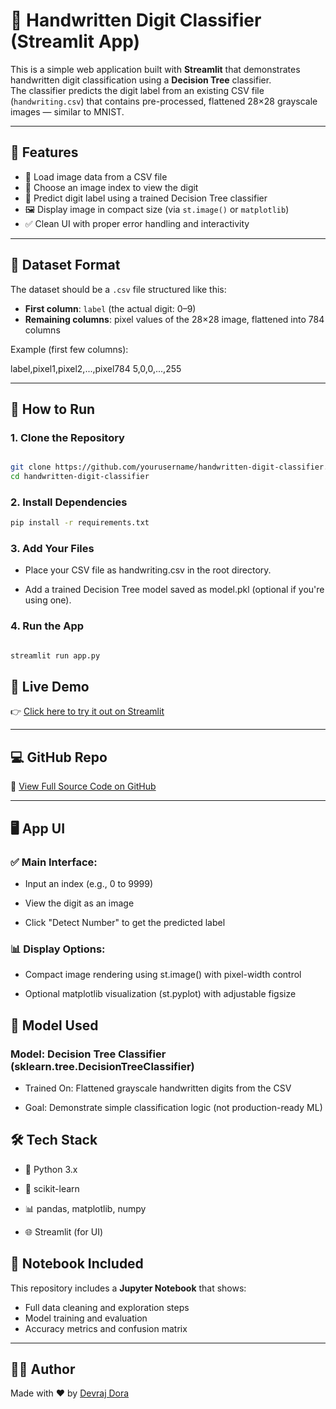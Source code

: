 # 📝 Handwritten Digit Classifier (Streamlit App)

This is a simple web application built with **Streamlit** that demonstrates handwritten digit classification using a **Decision Tree** classifier.  
The classifier predicts the digit label from an existing CSV file (`handwriting.csv`) that contains pre-processed, flattened 28×28 grayscale images — similar to MNIST.

---

## 📌 Features

- 📂 Load image data from a CSV file
- 🔢 Choose an image index to view the digit
- 🧠 Predict digit label using a trained Decision Tree classifier
- 🖼️ Display image in compact size (via `st.image()` or `matplotlib`)
- ✅ Clean UI with proper error handling and interactivity

---

## 📁 Dataset Format

The dataset should be a `.csv` file structured like this:

- **First column**: `label` (the actual digit: 0–9)
- **Remaining columns**: pixel values of the 28×28 image, flattened into 784 columns

Example (first few columns):

label,pixel1,pixel2,...,pixel784
5,0,0,...,255

---

## 🚀 How to Run

### 1. Clone the Repository

```bash

git clone https://github.com/yourusername/handwritten-digit-classifier.git
cd handwritten-digit-classifier
```

### 2. Install Dependencies

```bash
pip install -r requirements.txt
```

### 3. Add Your Files

- Place your CSV file as handwriting.csv in the root directory.

- Add a trained Decision Tree model saved as model.pkl (optional if you're using one).

### 4. Run the App

```bash

streamlit run app.py

```

## 🔗 Live Demo

👉 [Click here to try it out on Streamlit](https://devraaz-handwritten-digit-classifier.streamlit.app/)

---

## 💻 GitHub Repo

🔗 [View Full Source Code on GitHub](https://github.com/Devraaz/Handwritten-Digit-Classifier)

---

## 🖥️ App UI

### ✅ Main Interface:

- Input an index (e.g., 0 to 9999)

- View the digit as an image

- Click "Detect Number" to get the predicted label

### 📊 Display Options:

- Compact image rendering using st.image() with pixel-width control

- Optional matplotlib visualization (st.pyplot) with adjustable figsize

## 🧠 Model Used

### Model: Decision Tree Classifier (sklearn.tree.DecisionTreeClassifier)

- Trained On: Flattened grayscale handwritten digits from the CSV

- Goal: Demonstrate simple classification logic (not production-ready ML)

## 🛠️ Tech Stack

- 🐍 Python 3.x

- 🧠 scikit-learn

- 📊 pandas, matplotlib, numpy

- 🌐 Streamlit (for UI)

## 📘 Notebook Included

This repository includes a **Jupyter Notebook** that shows:

- Full data cleaning and exploration steps
- Model training and evaluation
- Accuracy metrics and confusion matrix

---

## 🙋‍♂️ Author

Made with ❤️ by [Devraj Dora](https://github.com/devraaz)
